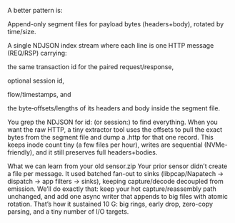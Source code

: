  A better pattern is:

Append-only segment files for payload bytes (headers+body), rotated by time/size.

A single NDJSON index stream where each line is one HTTP message (REQ/RSP) carrying:

the same transaction id for the paired request/response,

optional session id,

flow/timestamps, and

the byte‐offsets/lengths of its headers and body inside the segment file.

You grep the NDJSON for id: (or session:) to find everything. When you want the raw HTTP, a tiny extractor tool uses the offsets to pull the exact bytes from the segment file and dump a .http for that one record. This keeps inode count tiny (a few files per hour), writes are sequential (NVMe-friendly), and it still preserves full headers+bodies.

What we can learn from your old sensor.zip
Your prior sensor didn’t create a file per message. It used batched fan-out to sinks (libpcap/Napatech → dispatch → app filters → sinks), keeping capture/decode decoupled from emission. We’ll do exactly that: keep your hot capture/reassembly path unchanged, and add one async writer that appends to big files with atomic rotation. That’s how it sustained 10 G: big rings, early drop, zero-copy parsing, and a tiny number of I/O targets.
